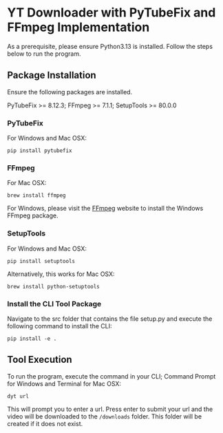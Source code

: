 # YT Downloader with PyTubeFix and FFmpeg Implementation

As a prerequisite, please ensure Python3.13 is installed. Follow the steps below to run the program.

## Package Installation

Ensure the following packages are installed.

PyTubeFix >= 8.12.3; FFmpeg >= 7.1.1; SetupTools >= 80.0.0

### PyTubeFix

For Windows and Mac OSX:

```
pip install pytubefix
```

### FFmpeg


For Mac OSX:

```
brew install ffmpeg
```

For Windows, please visit the <a href=https://www.ffmpeg.org/download.html>FFmpeg</a> website to install the Windows FFmpeg package.

### SetupTools

For Windows and Mac OSX:

```
pip install setuptools
```

Alternatively, this works for Mac OSX:

```
brew install python-setuptools
```

### Install the CLI Tool Package

Navigate to the src folder that contains the file setup.py and execute the following command to install the CLI:

```
pip install -e .
```

## Tool Execution

To run the program, execute the command in your CLI; Command Prompt for Windows and Terminal for Mac OSX:

```
dyt url
```

This will prompt you to enter a url. Press enter to submit your url and the video will be downloaded to the ```/downloads``` folder. This folder will be created if it does not exist.